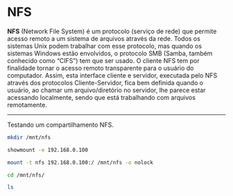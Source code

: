# NFS

**NFS** (Network File System) é um protocolo (serviço de rede) que permite acesso remoto a um sistema de arquivos através da rede. Todos os sistemas Unix podem trabalhar com esse protocolo, mas quando os sistemas Windows estão envolvidos, o protocolo SMB (Samba, também conhecido como “CIFS”) tem que ser usado. O cliente NFS tem por finalidade tornar o acesso remoto transparente para o usuário do computador. Assim, esta interface cliente e servidor, executada pelo NFS através dos protocolos Cliente-Servidor, fica bem definida quando o usuário, ao chamar um arquivo/diretório no servidor, lhe parece estar acessando localmente, sendo que está trabalhando com arquivos remotamente.

---

Testando um compartilhamento NFS.

```bash
mkdir /mnt/nfs
```

```bash
showmount -e 192.168.0.100
```

```bash
mount -t nfs 192.168.0.100:/ /mnt/nfs -o nolock
```

```bash
cd /mnt/nfs/
```

```bash
ls
```
